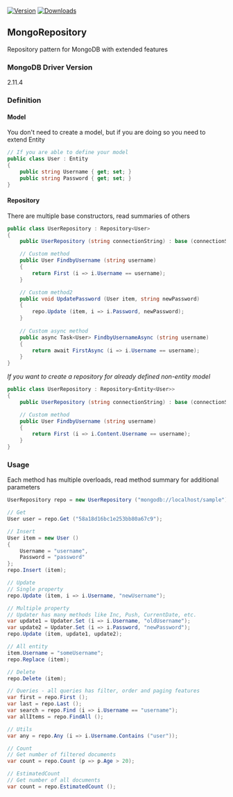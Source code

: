 [![Version](https://img.shields.io/nuget/v/Repository.Mongo.svg?style=flat-square)](https://www.nuget.org/packages/Repository.Mongo)
[![Downloads](https://img.shields.io/nuget/dt/Repository.Mongo.svg?style=flat-square)](https://www.nuget.org/packages/Repository.Mongo)

## MongoRepository
Repository pattern for MongoDB with extended features

### MongoDB Driver Version
2.11.4

### Definition

#### Model
You don't need to create a model, but if you are doing so you need to extend Entity
```csharp
// If you are able to define your model
public class User : Entity 
{
    public string Username { get; set; }
    public string Password { get; set; }
}	
```

#### Repository
There are multiple base constructors, read summaries of others
```csharp
public class UserRepository : Repository<User> 
{
    public UserRepository (string connectionString) : base (connectionString) { }

    // Custom method
    public User FindbyUsername (string username) 
    {
        return First (i => i.Username == username);
    }

    // Custom method2
    public void UpdatePassword (User item, string newPassword) 
    {
        repo.Update (item, i => i.Password, newPassword);
    }
    
    // Custom async method
    public async Task<User> FindbyUsernameAsync (string username) 
    {
        return await FirstAsync (i => i.Username == username);
    }
}
```

*If you want to create a repository for already defined non-entity model*
```csharp
public class UserRepository : Repository<Entity<User>> 
{
    public UserRepository (string connectionString) : base (connectionString) { }

    // Custom method
    public User FindbyUsername (string username) 
    {
        return First (i => i.Content.Username == username);
    }
}	
```

### Usage

Each method has multiple overloads, read method summary for additional parameters

```csharp
UserRepository repo = new UserRepository ("mongodb://localhost/sample")

// Get
User user = repo.Get ("58a18d16bc1e253bb80a67c9");

// Insert
User item = new User () 
{
    Username = "username",
    Password = "password"
};
repo.Insert (item);

// Update
// Single property
repo.Update (item, i => i.Username, "newUsername");

// Multiple property
// Updater has many methods like Inc, Push, CurrentDate, etc.
var update1 = Updater.Set (i => i.Username, "oldUsername");
var update2 = Updater.Set (i => i.Password, "newPassword");
repo.Update (item, update1, update2);

// All entity
item.Username = "someUsername";
repo.Replace (item);

// Delete
repo.Delete (item);

// Queries - all queries has filter, order and paging features
var first = repo.First ();
var last = repo.Last ();
var search = repo.Find (i => i.Username == "username");
var allItems = repo.FindAll ();

// Utils
var any = repo.Any (i => i.Username.Contains ("user"));

// Count
// Get number of filtered documents
var count = repo.Count (p => p.Age > 20);

// EstimatedCount
// Get number of all documents
var count = repo.EstimatedCount ();
```
